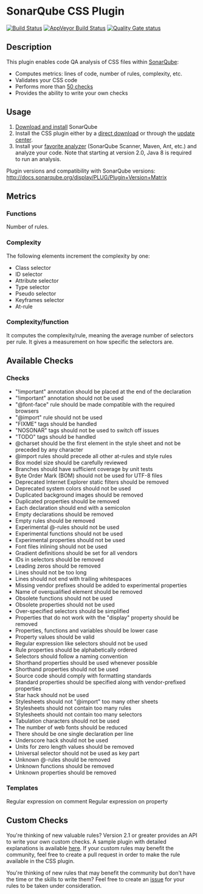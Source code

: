 SonarQube CSS Plugin
====================
[![Build Status](https://api.travis-ci.org/SonarQubeCommunity/sonar-css.svg?branch=master)](https://travis-ci.org/SonarQubeCommunity/sonar-css)
[![AppVeyor Build Status](https://ci.appveyor.com/api/projects/status/tc9bonqa7v0x4scb/branch/master?svg=true)](https://ci.appveyor.com/project/racodond/sonar-css/branch/master)
[![Quality Gate status](https://sonarqube.com/api/badges/gate?key=org.codehaus.sonar-plugins.css%3Acss)](https://sonarqube.com/overview?id=org.codehaus.sonar-plugins.css%3Acss)


## Description
This plugin enables code QA analysis of CSS files within [SonarQube](http://www.sonarqube.org):

 * Computes metrics: lines of code, number of rules, complexity, etc.
 * Validates your CSS code
 * Performs more than [50 checks](#available-checks)
 * Provides the ability to write your own checks

 
## Usage
1. [Download and install](http://docs.sonarqube.org/display/SONAR/Setup+and+Upgrade) SonarQube
2. Install the CSS plugin either by a [direct download](https://github.com/SonarQubeCommunity/sonar-css/releases) or through the [update center](http://docs.sonarqube.org/display/SONAR/Update+Center).
3. Install your [favorite analyzer](http://docs.sonarqube.org/display/SONAR/Analyzing+Source+Code#AnalyzingSourceCode-RunningAnalysis) (SonarQube Scanner, Maven, Ant, etc.) and analyze your code. Note that starting at version 2.0, Java 8 is required to run an analysis.

Plugin versions and compatibility with SonarQube versions: http://docs.sonarqube.org/display/PLUG/Plugin+Version+Matrix


## Metrics

### Functions
Number of rules.

### Complexity
The following elements increment the complexity by one:

* Class selector
* ID selector
* Attribute selector
* Type selector
* Pseudo selector
* Keyframes selector
* At-rule

### Complexity/function
It computes the complexity/rule, meaning the average number of selectors per rule. It gives a measurement on how specific the selectors are.


## Available Checks

### Checks
* "!important" annotation should be placed at the end of the declaration
* "!important" annotation should not be used
* "@font-face" rule should be made compatible with the required browsers
* "@import" rule should not be used
* "FIXME" tags should be handled
* "NOSONAR" tags should not be used to switch off issues
* "TODO" tags should be handled
* @charset should be the first element in the style sheet and not be preceded by any character
* @import rules should precede all other at-rules and style rules
* Box model size should be carefully reviewed
* Branches should have sufficient coverage by unit tests
* Byte Order Mark (BOM) should not be used for UTF-8 files
* Deprecated Internet Explorer static filters should be removed
* Deprecated system colors should not be used
* Duplicated background images should be removed
* Duplicated properties should be removed
* Each declaration should end with a semicolon
* Empty declarations should be removed
* Empty rules should be removed
* Experimental @-rules should not be used
* Experimental functions should not be used
* Experimental properties should not be used
* Font files inlining should not be used
* Gradient definitions should be set for all vendors
* IDs in selectors should be removed
* Leading zeros should be removed
* Lines should not be too long
* Lines should not end with trailing whitespaces
* Missing vendor prefixes should be added to experimental properties
* Name of overqualified element should be removed
* Obsolete functions should not be used
* Obsolete properties should not be used
* Over-specified selectors should be simplified
* Properties that do not work with the "display" property should be removed
* Properties, functions and variables should be lower case
* Property values should be valid
* Regular expression like selectors should not be used
* Rule properties should be alphabetically ordered
* Selectors should follow a naming convention
* Shorthand properties should be used whenever possible
* Shorthand properties should not be used
* Source code should comply with formatting standards
* Standard properties should be specified along with vendor-prefixed properties
* Star hack should not be used
* Stylesheets should not "@import" too many other sheets
* Stylesheets should not contain too many rules
* Stylesheets should not contain too many selectors
* Tabulation characters should not be used
* The number of web fonts should be reduced
* There should be one single declaration per line
* Underscore hack should not be used
* Units for zero length values should be removed
* Universal selector should not be used as key part
* Unknown @-rules should be removed
* Unknown functions should be removed
* Unknown properties should be removed

### Templates
Regular expression on comment
Regular expression on property


## Custom Checks

You're thinking of new valuable rules? Version 2.1 or greater provides an API to write your own custom checks.
A sample plugin with detailed explanations is available [here](https://github.com/racodond/sonar-css-custom-rules-plugin).
If your custom rules may benefit the community, feel free to create a pull request in order to make the rule available in the CSS plugin.

You're thinking of new rules that may benefit the community but don't have the time or the skills to write them? Feel free to create an [issue](https://github.com/SonarQubeCommunity/sonar-css/issues) for your rules to be taken under consideration.
